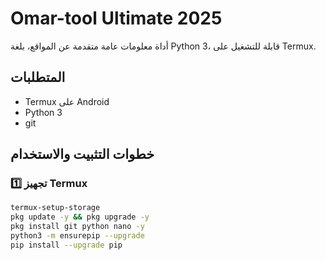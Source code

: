 # Omar-tool Ultimate 2025
أداة معلومات عامة متقدمة عن المواقع، بلغة Python 3، قابلة للتشغيل على Termux.

## المتطلبات
- Termux على Android
- Python 3
- git

## خطوات التثبيت والاستخدام

### 1️⃣ تجهيز Termux
```bash
termux-setup-storage
pkg update -y && pkg upgrade -y
pkg install git python nano -y
python3 -m ensurepip --upgrade
pip install --upgrade pip
